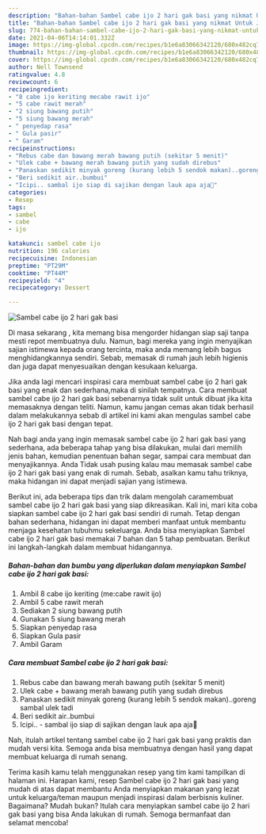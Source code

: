```yaml
---
description: "Bahan-bahan Sambel cabe ijo 2 hari gak basi yang nikmat Untuk Jualan"
title: "Bahan-bahan Sambel cabe ijo 2 hari gak basi yang nikmat Untuk Jualan"
slug: 774-bahan-bahan-sambel-cabe-ijo-2-hari-gak-basi-yang-nikmat-untuk-jualan
date: 2021-04-06T14:14:01.332Z
image: https://img-global.cpcdn.com/recipes/b1e6a83066342120/680x482cq70/sambel-cabe-ijo-2-hari-gak-basi-foto-resep-utama.jpg
thumbnail: https://img-global.cpcdn.com/recipes/b1e6a83066342120/680x482cq70/sambel-cabe-ijo-2-hari-gak-basi-foto-resep-utama.jpg
cover: https://img-global.cpcdn.com/recipes/b1e6a83066342120/680x482cq70/sambel-cabe-ijo-2-hari-gak-basi-foto-resep-utama.jpg
author: Nell Townsend
ratingvalue: 4.8
reviewcount: 6
recipeingredient:
- "8 cabe ijo keriting mecabe rawit ijo"
- "5 cabe rawit merah"
- "2 siung bawang putih"
- "5 siung bawang merah"
- " penyedap rasa"
- " Gula pasir"
- " Garam"
recipeinstructions:
- "Rebus cabe dan bawang merah bawang putih (sekitar 5 menit)"
- "Ulek cabe + bawang merah bawang putih yang sudah direbus"
- "Panaskan sedikit minyak goreng (kurang lebih 5 sendok makan)..goreng sambal ulek tadi"
- "Beri sedikit air..bumbui"
- "Icipi.. sambal ijo siap di sajikan dengan lauk apa aja💚"
categories:
- Resep
tags:
- sambel
- cabe
- ijo

katakunci: sambel cabe ijo 
nutrition: 196 calories
recipecuisine: Indonesian
preptime: "PT29M"
cooktime: "PT44M"
recipeyield: "4"
recipecategory: Dessert

---
```



![Sambel cabe ijo 2 hari gak basi](https://img-global.cpcdn.com/recipes/b1e6a83066342120/680x482cq70/sambel-cabe-ijo-2-hari-gak-basi-foto-resep-utama.jpg)

Di masa  sekarang , kita memang bisa mengorder hidangan siap saji tanpa mesti repot membuatnya dulu. Namun, bagi mereka yang ingin menyajikan sajian istimewa kepada orang tercinta, maka anda memang lebih bagus menghidangkannya sendiri. Sebab, memasak di rumah jauh lebih higienis dan juga dapat menyesuaikan dengan kesukaan keluarga.

Jika anda lagi mencari inspirasi cara membuat sambel cabe ijo 2 hari gak basi yang enak dan sederhana,maka di sinilah tempatnya. Cara membuat sambel cabe ijo 2 hari gak basi  sebenarnya tidak sulit untuk dibuat jika kita memasaknya dengan teliti. Namun, kamu jangan cemas akan tidak berhasil dalam melakukannya 
sebab di artikel ini kami akan mengulas sambel cabe ijo 2 hari gak basi dengan tepat.  



Nah bagi anda yang ingin memasak sambel cabe ijo 2 hari gak basi yang sederhana, ada beberapa tahap yang bisa dilakukan, mulai dari memilih jenis bahan, kemudian penentuan bahan segar, sampai cara membuat dan menyajikannya. Anda Tidak usah pusing kalau mau memasak sambel cabe ijo 2 hari gak basi yang enak di rumah. Sebab, asalkan kamu  tahu triknya, maka hidangan ini dapat menjadi sajian yang istimewa.

Berikut ini, ada beberapa tips dan trik dalam mengolah caramembuat sambel cabe ijo 2 hari gak basi yang siap dikreasikan. Kali ini, mari kita coba siapkan sambel cabe ijo 2 hari gak basi sendiri di rumah. Tetap dengan bahan sederhana, hidangan ini dapat memberi manfaat untuk membantu menjaga kesehatan tubuhmu sekeluarga. Anda bisa menyiapkan Sambel cabe ijo 2 hari gak basi memakai 7 bahan dan 5 tahap pembuatan. Berikut ini langkah-langkah dalam membuat hidangannya.

<!--inarticleads1-->

##### Bahan-bahan dan bumbu yang diperlukan dalam menyiapkan Sambel cabe ijo 2 hari gak basi:

1. Ambil 8 cabe ijo keriting (me:cabe rawit ijo)
1. Ambil 5 cabe rawit merah
1. Sediakan 2 siung bawang putih
1. Gunakan 5 siung bawang merah
1. Siapkan  penyedap rasa
1. Siapkan  Gula pasir
1. Ambil  Garam




<!--inarticleads2-->

##### Cara membuat Sambel cabe ijo 2 hari gak basi:

1. Rebus cabe dan bawang merah bawang putih (sekitar 5 menit)
1. Ulek cabe + bawang merah bawang putih yang sudah direbus
1. Panaskan sedikit minyak goreng (kurang lebih 5 sendok makan)..goreng sambal ulek tadi
1. Beri sedikit air..bumbui
1. Icipi.. - sambal ijo siap di sajikan dengan lauk apa aja💚




Nah, itulah artikel tentang  sambel cabe ijo 2 hari gak basi  yang praktis dan mudah versi kita. Semoga anda bisa membuatnya dengan hasil yang dapat membuat keluarga di rumah senang. 

Terima kasih kamu telah menggunakan resep yang tim kami tampilkan di halaman ini. Harapan kami, resep  Sambel cabe ijo 2 hari gak basi yang mudah di atas dapat membantu Anda menyiapkan makanan yang lezat untuk keluarga/teman maupun menjadi inspirasi dalam berbisnis kuliner. Bagaimana? Mudah bukan? Itulah cara menyiapkan sambel cabe ijo 2 hari gak basi yang bisa Anda lakukan di rumah. Semoga bermanfaat dan selamat mencoba!

